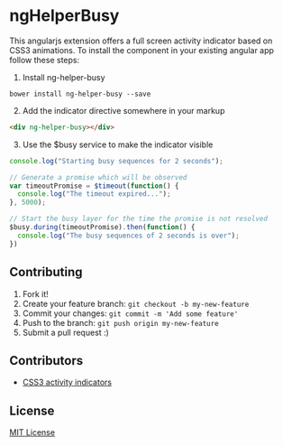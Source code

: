 # ngHelperBusy

This angularjs extension offers a full screen activity indicator based on CSS3 animations. To install the component in your existing angular app follow these steps:

1. Install ng-helper-busy 
```
bower install ng-helper-busy --save
```

2. Add the indicator directive somewhere in your markup
```html
<div ng-helper-busy></div>
```

3. Use the $busy service to make the indicator visible
```javascript
console.log("Starting busy sequences for 2 seconds");

// Generate a promise which will be observed
var timeoutPromise = $timeout(function() {
  console.log("The timeout expired...");
}, 5000);

// Start the busy layer for the time the promise is not resolved
$busy.during(timeoutPromise).then(function() {
  console.log("The busy sequences of 2 seconds is over");
})
```

## Contributing

1. Fork it!
2. Create your feature branch: `git checkout -b my-new-feature`
3. Commit your changes: `git commit -m 'Add some feature'`
4. Push to the branch: `git push origin my-new-feature`
5. Submit a pull request :)

## Contributors

* [CSS3 activity indicators](https://github.com/lukehaas/css-loaders)

## License

[MIT License](https://github.com/lukehaas/css-loaders/blob/step2/LICENSE)
